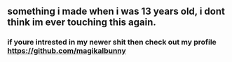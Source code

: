 ## something i made when i was 13 years old, i dont think im ever touching this again.

### if youre intrested in my newer shit then check out my profile https://github.com/magikalbunny
